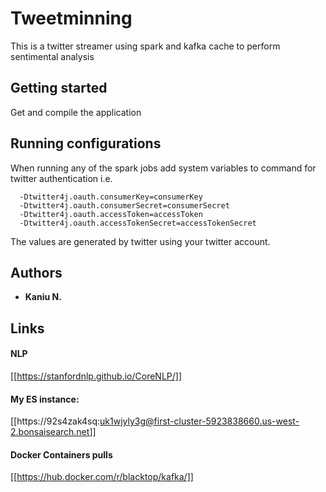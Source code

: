 # Tweetminning #
This is a twitter streamer using spark and kafka cache to perform sentimental analysis

## Getting started ##

Get and compile the application

## Running configurations ##

When running any of the spark jobs add system variables to command for twitter authentication i.e.

```
  -Dtwitter4j.oauth.consumerKey=consumerKey
  -Dtwitter4j.oauth.consumerSecret=consumerSecret
  -Dtwitter4j.oauth.accessToken=accessToken
  -Dtwitter4j.oauth.accessTokenSecret=accessTokenSecret
```

The values are generated by twitter using your twitter account.

## Authors

*  **Kaniu N.**

## Links

#### NLP
[[https://stanfordnlp.github.io/CoreNLP/]]

#### My ES instance: 
[[https://92s4zak4sq:uk1wjyly3g@first-cluster-5923838660.us-west-2.bonsaisearch.net]]

#### Docker Containers pulls
[[https://hub.docker.com/r/blacktop/kafka/]]

